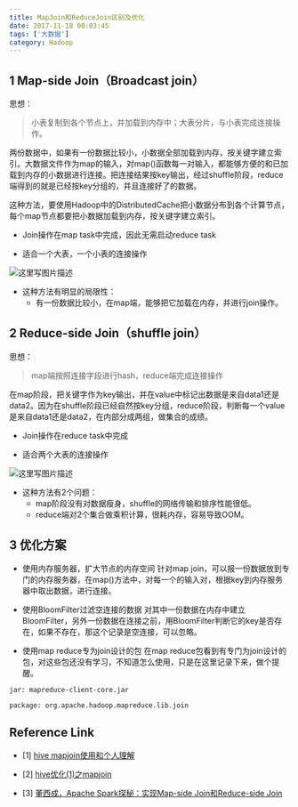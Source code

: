 ```yaml
---
title: MapJoin和ReduceJoin区别及优化
date: 2017-11-18 00:03:45
tags: ['大数据']
category: Hadoop
---
```


##  1 Map-side Join（Broadcast join）
思想：
> 小表复制到各个节点上，并加载到内存中；大表分片，与小表完成连接操作。

两份数据中，如果有一份数据比较小，小数据全部加载到内存，按关键字建立索引。大数据文件作为map的输入，对map()函数每一对输入，都能够方便的和已加载到内存的小数据进行连接。把连接结果按key输出，经过shuffle阶段，reduce端得到的就是已经按key分组的，并且连接好了的数据。

这种方法，要使用Hadoop中的DistributedCache把小数据分布到各个计算节点，每个map节点都要把小数据加载到内存，按关键字建立索引。

- Join操作在map task中完成，因此无需启动reduce task

- 适合一个大表，一个小表的连接操作

![这里写图片描述](https://github.com/buildupchao/ImgStore/blob/master/blog/2017-11-18-1.png?raw=true)

- 这种方法有明显的局限性：
	- 有一份数据比较小，在map端，能够把它加载在内存，并进行join操作。

## 2 Reduce-side Join（shuffle join）
思想：
> map端按照连接字段进行hash，reduce端完成连接操作

在map阶段，把关键字作为key输出，并在value中标记出数据是来自data1还是data2。因为在shuffle阶段已经自然按key分组，reduce阶段，判断每一个value是来自data1还是data2，在内部分成两组，做集合的成绩。

- Join操作在reduce task中完成

- 适合两个大表的连接操作

![这里写图片描述](https://github.com/buildupchao/ImgStore/blob/master/blog/2017-11-18-2.png?raw=true)

- 这种方法有2个问题：
	- map阶段没有对数据瘦身，shuffle的网络传输和排序性能很低。
	- reduce端对2个集合做乘积计算，很耗内存，容易导致OOM。

## 3 优化方案

- 使用内存服务器，扩大节点的内存空间
针对map join，可以报一份数据放到专门的内存服务器，在map()方法中，对每一个的输入对，根据key到内存服务器中取出数据，进行连接。

- 使用BloomFilter过滤空连接的数据
对其中一份数据在内存中建立BloomFilter，另外一份数据在连接之前，用BloomFilter判断它的key是否存在，如果不存在，那这个记录是空连接，可以忽略。

- 使用map reduce专为join设计的包
在map reduce包看到有专门为join设计的包，对这些包还没有学习，不知道怎么使用，只是在这里记录下来，做个提醒。
```
jar: mapreduce-client-core.jar

package: org.apache.hadoop.mapreduce.lib.join
```

## Reference Link
- [1] [hive mapjoin使用和个人理解](http://blog.csdn.net/liuj2511981/article/details/8616730)

- [2] [hive优化(1)之mapjoin](http://blog.csdn.net/lpxuan151009/article/details/7956544)

- [3] [董西成，Apache Spark探秘：实现Map-side Join和Reduce-side Join](http://dongxicheng.org/framework-on-yarn/apache-spark-join-two-tables/)
